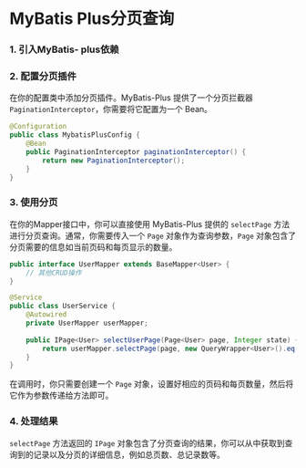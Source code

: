 # MyBatis Plus分页查询

### 1. 引入MyBatis- plus依赖
### 2. 配置分页插件

在你的配置类中添加分页插件。MyBatis-Plus 提供了一个分页拦截器 `PaginationInterceptor`，你需要将它配置为一个 Bean。

``` JAVA
@Configuration
public class MybatisPlusConfig {
    @Bean
    public PaginationInterceptor paginationInterceptor() {
        return new PaginationInterceptor();
    }
}

```

### 3. 使用分页

在你的Mapper接口中，你可以直接使用 MyBatis-Plus 提供的 `selectPage` 方法进行分页查询。通常，你需要传入一个 `Page` 对象作为查询参数，`Page` 对象包含了分页需要的信息如当前页码和每页显示的数量。

``` JAVA
public interface UserMapper extends BaseMapper<User> {
    // 其他CRUD操作
}

@Service
public class UserService {
    @Autowired
    private UserMapper userMapper;
    
    public IPage<User> selectUserPage(Page<User> page, Integer state) {
        return userMapper.selectPage(page, new QueryWrapper<User>().eq("state",state));
    }
}

```

在调用时，你只需要创建一个 `Page` 对象，设置好相应的页码和每页数量，然后将它作为参数传递给方法即可。

### 4. 处理结果

`selectPage` 方法返回的 `IPage` 对象包含了分页查询的结果，你可以从中获取到查询到的记录以及分页的详细信息，例如总页数、总记录数等。
